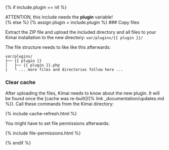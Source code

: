{% if include.plugin == nil %}
<div class="alert alert-danger" role="alert">
ATTENTION, this include needs the <strong>plugin</strong> variable!
</div>
{% else %}
{% assign plugin = include.plugin %}
### Copy files

Extract the ZIP file and upload the included directory and all files to your Kimai installation to the new directory:
`var/plugins/{{ plugin }}/`

The file structure needs to like like this afterwards:

```
var/plugins/
├── {{ plugin }}
│   ├── {{ plugin }}.php
|   └ ... more files and directories follow here ...
```

### Clear cache

After uploading the files, Kimai needs to know about the new plugin. It will be found once the [cache was re-built]({% link _documentation/updates.md %}). 
Call these commands from the Kimai directory:

{% include cache-refresh.html %} 

You might have to set file permissions afterwards:

{% include file-permissions.html %} 

{% endif %}
